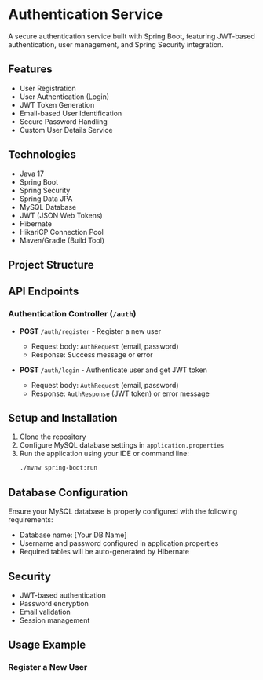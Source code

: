 # Authentication Service

A secure authentication service built with Spring Boot, featuring JWT-based authentication, user management, and Spring Security integration.

## Features

- User Registration
- User Authentication (Login)
- JWT Token Generation
- Email-based User Identification
- Secure Password Handling
- Custom User Details Service

## Technologies

- Java 17
- Spring Boot
- Spring Security
- Spring Data JPA
- MySQL Database
- JWT (JSON Web Tokens)
- Hibernate
- HikariCP Connection Pool
- Maven/Gradle (Build Tool)

## Project Structure

## API Endpoints

### Authentication Controller (`/auth`)

- **POST** `/auth/register` - Register a new user
    - Request body: `AuthRequest` (email, password)
    - Response: Success message or error

- **POST** `/auth/login` - Authenticate user and get JWT token
    - Request body: `AuthRequest` (email, password)
    - Response: `AuthResponse` (JWT token) or error message

## Setup and Installation

1. Clone the repository
2. Configure MySQL database settings in `application.properties`
3. Run the application using your IDE or command line:
   ```bash
   ./mvnw spring-boot:run
   ```

## Database Configuration

Ensure your MySQL database is properly configured with the following requirements:
- Database name: [Your DB Name]
- Username and password configured in application.properties
- Required tables will be auto-generated by Hibernate

## Security

- JWT-based authentication
- Password encryption
- Email validation
- Session management

## Usage Example

### Register a New User